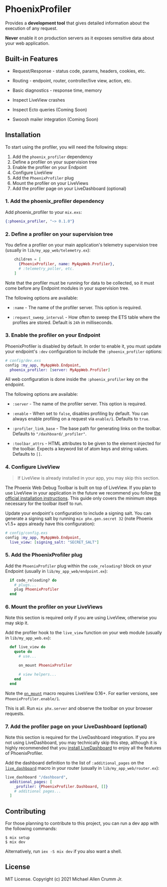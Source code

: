 # PhoenixProfiler

<!-- MDOC -->
Provides a **development tool** that gives detailed information about the execution of any request.

**Never** enable it on production servers as it exposes sensitive data about your web application.

## Built-in Features

* Request/Response - status code, params, headers, cookies, etc.

* Routing - endpoint, router, controller/live view, action, etc.

* Basic diagnostics - response time, memory

* Inspect LiveView crashes

* Inspect Ecto queries (Coming Soon)

* Swoosh mailer integration (Coming Soon)

## Installation

To start using the profiler, you will need the following steps:

1. Add the `phoenix_profiler` dependency
2. Define a profiler on your supervision tree
3. Enable the profiler on your Endpoint
4. Configure LiveView
5. Add the `PhoenixProfiler` plug
6. Mount the profiler on your LiveViews
7. Add the profiler page on your LiveDashboard (optional)

### 1. Add the phoenix_profiler dependency

Add phoenix_profiler to your `mix.exs`:

```elixir
{:phoenix_profiler, "~> 0.1.0"}
```

### 2. Define a profiler on your supervision tree

You define a profiler on your main application's telemetry supervision
tree (usually in `lib/my_app_web/telemetry.ex`):

```elixir
    children = [
      {PhoenixProfiler, name: MyAppWeb.Profiler},
      # :telemetry_poller, etc.
    ]
```

Note that the profiler must be running for data to be collected,
so it must come before any Endpoint modules in your supervision tree.

The following options are available:

* `:name` - The name of the profiler server. This option is required.

* `:request_sweep_interval` - How often to sweep the ETS table where
  the profiles are stored. Default is `24h` in milliseconds.

### 3. Enable the profiler on your Endpoint

PhoenixProfiler is disabled by default. In order to enable it,
you must update your endpoint's `:dev` configuration to include the
`:phoenix_profiler` options:

```elixir
# config/dev.exs
config :my_app, MyAppWeb.Endpoint,
  phoenix_profiler: [server: MyAppWeb.Profiler]
```

All web configuration is done inside the `:phoenix_profiler` key on the endpoint.

The following options are available:

* `:server` - The name of the profiler server. This option is required.

* `:enable` - When set to `false`, disables profiling by default. You can
  always enable profiling on a request via `enable/1`. Defaults to `true`.

* `:profiler_link_base` - The base path for generating links
  on the toolbar. Defaults to `"/dashboard/_profiler"`.

* `:toolbar_attrs` - HTML attributes to be given to the element
  injected for the toolbar. Expects a keyword list of atom keys and
  string values. Defaults to `[]`.

### 4. Configure LiveView

> If LiveView is already installed in your app, you may skip this section.

The Phoenix Web Debug Toolbar is built on top of LiveView. If you plan to use LiveView in your application in the future we recommend you follow [the official installation instructions](https://hexdocs.pm/phoenix_live_view/installation.html).
This guide only covers the minimum steps necessary for the toolbar itself to run.

Update your endpoint's configuration to include a signing salt. You can generate a signing salt by running `mix phx.gen.secret 32` (note Phoenix v1.5+ apps already have this configuration):

```elixir
# config/config.exs
config :my_app, MyAppWeb.Endpoint,
  live_view: [signing_salt: "SECRET_SALT"]
```

### 5. Add the PhoenixProfiler plug

Add the `PhoenixProfiler` plug within the `code_reloading?`
block on your Endpoint (usually in `lib/my_app_web/endpoint.ex`):

```elixir
  if code_reloading? do
    # plugs...
    plug PhoenixProfiler
  end
```

### 6. Mount the profiler on your LiveViews

Note this section is required only if you are using LiveView, otherwise you may skip it.

Add the profiler hook to the `live_view` function on your
web module (usually in `lib/my_app_web.ex`):

```elixir
  def live_view do
    quote do
      # use...

      on_mount PhoenixProfiler

      # view helpers...
    end
  end
```

Note the [`on_mount`](`Phoenix.LiveView.on_mount/1`) macro requires LiveView 0.16+. For earlier versions,
see `PhoenixProfiler.enable/1`.

This is all. Run `mix phx.server` and observe the toolbar on your browser requests.

### 7. Add the profiler page on your LiveDashboard (optional)

Note this section is required for the LiveDashboard integration. If you are
not using LiveDashboard, you may technically skip this step, although it is
highly recommended that you
[install LiveDashboard](https://hexdocs.pm/phoenix_live_dashboard/Phoenix.LiveDashboard.html#module-installation)
to enjoy all the features of PhoenixProfiler.

Add the dashboard definition to the list of `:additional_pages` on
the [`live_dashboard`](`Phoenix.LiveDashboard.Router.live_dashboard/2`) macro
in your router (usually in `lib/my_app_web/router.ex`):

```elixir
live_dashboard "/dashboard",
  additional_pages: [
    _profiler: {PhoenixProfiler.Dashboard, []}
    # additional pages...
  ]
```

<!-- MDOC -->

## Contributing

For those planning to contribute to this project, you can run a dev app with the following commands:

    $ mix setup
    $ mix dev

Alternatively, run `iex -S mix dev` if you also want a shell.

## License

MIT License. Copyright (c) 2021 Michael Allen Crumm Jr.
